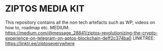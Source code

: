 # ZIPTOS MEDIA KIT
This repository contains all the non tech artefacts such as WP, videos on how to, roadmap etc.
MEDIUM: https://medium.com/@message_28841/ziptos-revolutionizing-the-crypto-experience-on-telegram-on-aptos-blockchain-deff2c374ba0
LINKTREE: https://linktr.ee/ziptoseverywhere
